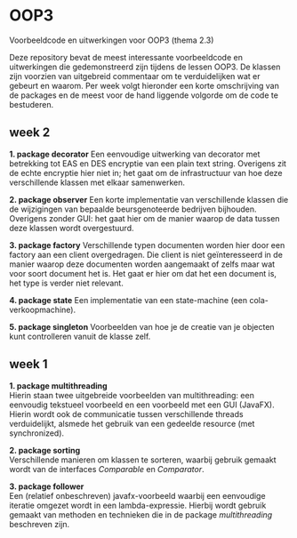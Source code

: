 # OOP3
Voorbeeldcode en uitwerkingen voor OOP3 (thema 2.3)

Deze repository bevat de meest interessante voorbeeldcode en uitwerkingen die gedemonstreerd zijn tijdens de lessen OOP3. De klassen zijn voorzien van uitgebreid commentaar om te verduidelijken wat er gebeurt en waarom. Per week volgt hieronder een korte omschrijving van de packages en de meest voor de hand liggende volgorde om de code te bestuderen.

## week 2
**1. package decorator**
Een eenvoudige uitwerking van decorator met betrekking tot EAS en DES encryptie van een plain text string. Overigens zit de echte encryptie hier niet in; het gaat om de infrastructuur van hoe deze verschillende klassen met elkaar samenwerken.

**2. package observer**
Een korte implementatie van verschillende klassen die de wijzigingen van bepaalde beursgenoteerde bedrijven bijhouden. Overigens zonder GUI: het gaat hier om de manier waarop de data tussen deze klassen wordt overgestuurd.

**3. package factory**
Verschillende typen documenten worden hier door een factory aan een client overgedragen. Die client is niet geïnteresseerd in de manier waarop deze documenten worden aangemaakt of zelfs maar wat voor soort document het is. Het gaat er hier om dat het een document is, het type is verder niet relevant.

**4. package state**
Een implementatie van een state-machine (een cola-verkoopmachine).

**5. package singleton**
Voorbeelden van hoe je de creatie van je objecten kunt controlleren vanuit de klasse zelf.  


## week 1
**1. package multithreading**<br/>
Hierin staan twee uitgebreide voorbeelden van multithreading: een eenvoudig tekstueel voorbeeld en een voorbeeld met een GUI (JavaFX). Hierin wordt ook de communicatie tussen verschillende threads verduidelijkt, alsmede het gebruik van een gedeelde resource (met synchronized).

**2. package sorting**<br/>
Verschillende manieren om klassen te sorteren, waarbij gebruik gemaakt wordt van de interfaces *Comparable* en *Comparator*. 

**3. package follower**<br/>
Een (relatief onbeschreven) javafx-voorbeeld waarbij een eenvoudige iteratie omgezet wordt in een lambda-expressie. Hierbij wordt gebruik gemaakt van methoden en technieken die in de package *multithreading* beschreven zijn.
